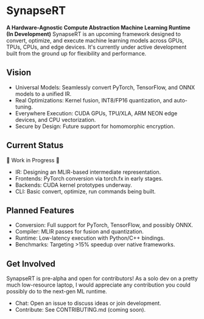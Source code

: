 # SynapseRT
**A Hardware-Agnostic Compute Abstraction Machine Learning Runtime (In Development)**
SynapseRT is an upcoming framework designed to convert, optimize, and execute machine learning models across GPUs, TPUs, CPUs, and edge devices. It's currently under active development built from the ground up for flexibility and performance.

## Vision
- Universal Models: Seamlessly convert PyTorch, TensorFlow, and ONNX models to a unified IR.
- Real Optimizations: Kernel fusion, INT8/FP16 quantization, and auto-tuning.
- Everywhere Execution: CUDA GPUs, TPU/XLA, ARM NEON edge devices, and CPU vectorization.
- Secure by Design: Future support for homomorphic encryption.

## Current Status
🚧 Work in Progress 🚧
- IR: Designing an MLIR-based intermediate representation.
- Frontends: PyTorch conversion via torch.fx in early stages.
- Backends: CUDA kernel prototypes underway.
- CLI: Basic convert, optimize, run commands being built.

## Planned Features
- Conversion: Full support for PyTorch, TensorFlow, and possibly ONNX.
- Compiler: MLIR passes for fusion and quantization.
- Runtime: Low-latency execution with Python/C++ bindings.
- Benchmarks: Targeting >15% speedup over native frameworks.

## Get Involved
SynapseRT is pre-alpha and open for contributors! As a solo dev on a pretty much low-resource laptop, I would appreciate any contribution you could possibly do to the next-gen ML runtime.
- Chat: Open an issue to discuss ideas or join development.
- Contribute: See CONTRIBUTING.md (coming soon).
